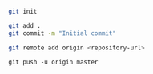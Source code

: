 ```bash
git init
```
```bash
git add .
git commit -m "Initial commit"

```
```bash
git remote add origin <repository-url>
```

```
git push -u origin master

```
